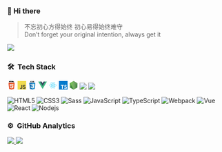 ### 👋 Hi there

> 不忘初心方得始终 初心易得始终难守  
> Don’t forget your original intention, always get it  



![](https://komarev.com/ghpvc/?username=Charley-liu&color=brightgreen)

### 🛠 &nbsp;Tech Stack

<code><img height="20" src="https://raw.githubusercontent.com/github/explore/main/topics/html/html.png"></code>
<code><img height="20" src="https://raw.githubusercontent.com/github/explore/main/topics/javascript/javascript.png"></code>
<code><img height="20" src="https://raw.githubusercontent.com/github/explore/main/topics/css/css.png"></code>
<code><img height="20" src="https://raw.githubusercontent.com/github/explore/main/topics/vue/vue.png"></code>
<code><img height="20" src="https://raw.githubusercontent.com/github/explore/main/topics/react/react.png"></code>
<code><img height="20" src="https://raw.githubusercontent.com/github/explore/main/topics/typescript/typescript.png"></code>
<code><img height="20" src="https://raw.githubusercontent.com/github/explore/main/topics/nodejs/nodejs.png"></code>
<code><img height="20" src="https://raw.githubusercontent.com/webpack/webpack.png"></code>
<code><img height="20" src="https://raw.githubusercontent.com/github/explore/main/topics/echarts/echarts.png"></code>


![HTML5](https://img.shields.io/badge/-HTML5-%23E44D27?style=flat-square&logo=html5&logoColor=ffffff)
![CSS3](https://img.shields.io/badge/-CSS3-%231572B6?style=flat-square&logo=css3)
![Sass](https://img.shields.io/badge/-Sass-%23CC6699?style=flat-square&logo=sass&logoColor=ffffff)
![JavaScript](https://img.shields.io/badge/-JavaScript-%23F7DF1C?style=flat-square&logo=javascript&logoColor=000000)
![TypeScript](https://img.shields.io/badge/-TypeScript-007ACC?style=flat-square&logo=TypeScript)
![Webpack](https://img.shields.io/badge/-Webpack-2B3A42?style=flat-square&logo=webpack)
![Vue](https://img.shields.io/badge/-Vue.js-4fc08d?style=flat-square&logo=Vue.js&logoColor=ffffff)
![React](https://img.shields.io/badge/-React-20232a?style=flat-square&logo=React)
![Nodejs](https://img.shields.io/badge/-Nodejs-339933?style=flat-square&logo=Node.js&logoColor=ffffff)

### ⚙️ &nbsp;GitHub Analytics

<a href="https://github.com/Charley-liu">
   <img height="180em" src="https://github-readme-stats.vercel.app/api?username=Charley-liu&show_icons=true&theme=vue&include_all_commits=true&count_private=true"/>
   <img height="180em" src="https://github-readme-stats.vercel.app/api/top-langs/?username=Charley-liu&layout=compact&langs_count=8&theme=vue"/>
</a>



<!--
**Charley-liu/Charley-liu** is a ✨ _special_ ✨ repository because its `README.md` (this file) appears on your GitHub profile.

🤔 I’m looking for help with ...

Here are some ideas to get you started:

- 🔭 I’m currently working on ...
- 🌱 I’m currently learning ...
- 👯 I’m looking to collaborate on ...
- 🤔 I’m looking for help with ...
- 💬 Ask me about ...
- 📫 How to reach me: ...
- 😄 Pronouns: ...
- ⚡ Fun fact: ...
-->

